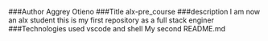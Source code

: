 ﻿###Author
Aggrey Otieno
###Title
alx-pre_course
###description
I am now an alx student this is my first repository as a full stack enginer
###Technologies used
vscode and shell
My second README.md
